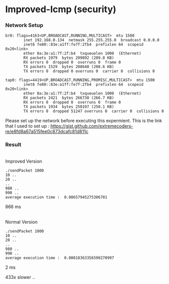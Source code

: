 # Improved-Icmp (security)

### Network Setup

```
br0: flags=4163<UP,BROADCAST,RUNNING,MULTICAST>  mtu 1500
        inet 192.168.0.134  netmask 255.255.255.0  broadcast 0.0.0.0
        inet6 fe80::83e:a1ff:fe7f:2fb4  prefixlen 64  scopeid 0x20<link>
        ether 0a:3e:a1:7f:2f:b4  txqueuelen 1000  (Ethernet)
        RX packets 1979  bytes 209892 (209.8 KB)
        RX errors 0  dropped 0  overruns 0  frame 0
        TX packets 1529  bytes 208640 (208.6 KB)
        TX errors 0  dropped 0 overruns 0  carrier 0  collisions 0

tap0: flags=4419<UP,BROADCAST,RUNNING,PROMISC,MULTICAST>  mtu 1500
        inet6 fe80::83e:a1ff:fe7f:2fb4  prefixlen 64  scopeid 0x20<link>
        ether 0a:3e:a1:7f:2f:b4  txqueuelen 1000  (Ethernet)
        RX packets 2421  bytes 266738 (266.7 KB)
        RX errors 0  dropped 0  overruns 0  frame 0
        TX packets 1934  bytes 250197 (250.1 KB)
        TX errors 0  dropped 51247 overruns 0  carrier 0  collisions 0
```
Please set up the network before executing this expermient.
This is the link that I used to set up : https://gist.github.com/extremecoders-re/e8fd8a67a515fee0c873dcafc81d811c

### Result

<br>Improved Version<br>

```
./sendPacket 1000
10 ..
20 ..
..
980 ..
990 ..
average execution time :  0.08657945275306701
```
866 ms

<br>Normal Version<br>

```
./sendPacket 1000
10 ..
20 ..
..
980 ..
990 ..
average execution time :  0.00018363356590270997
```
2 ms

433x slower ..

